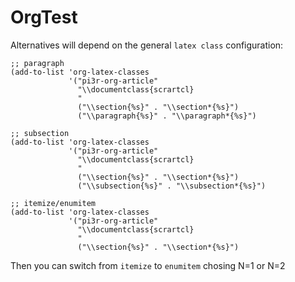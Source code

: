 # OrgTest

Alternatives will depend on the general `latex class` configuration:

    ;; paragraph
    (add-to-list 'org-latex-classes
                 '("pi3r-org-article"
                   "\\documentclass{scrartcl}
                   "
                   ("\\section{%s}" . "\\section*{%s}")
                   ("\\paragraph{%s}" . "\\paragraph*{%s}")

    ;; subsection
    (add-to-list 'org-latex-classes
                 '("pi3r-org-article"
                   "\\documentclass{scrartcl}
                   "
                   ("\\section{%s}" . "\\section*{%s}")
                   ("\\subsection{%s}" . "\\subsection*{%s}")

    ;; itemize/enumitem
    (add-to-list 'org-latex-classes
                 '("pi3r-org-article"
                   "\\documentclass{scrartcl}
                   "
                   ("\\section{%s}" . "\\section*{%s}")


Then you can switch from `itemize` to `enumitem` chosing N=1 or N=2
